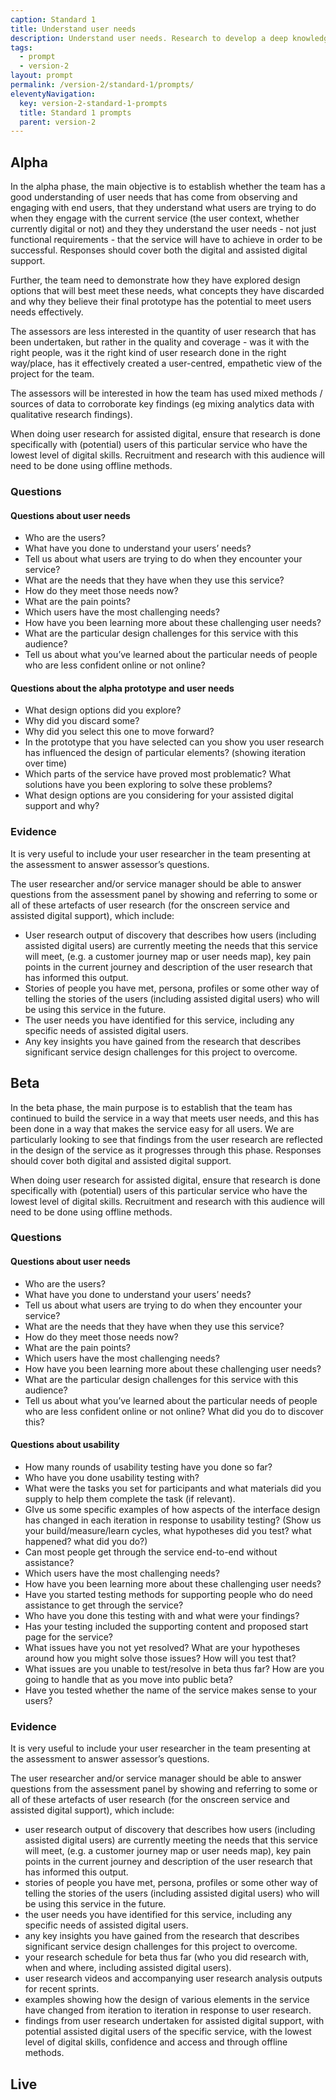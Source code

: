 ```yaml
---
caption: Standard 1
title: Understand user needs
description: Understand user needs. Research to develop a deep knowledge of who the service users are and what that means for the design of the service.
tags:
  - prompt
  - version-2
layout: prompt
permalink: /version-2/standard-1/prompts/
eleventyNavigation:
  key: version-2-standard-1-prompts
  title: Standard 1 prompts
  parent: version-2
---
```


## Alpha

In the alpha phase, the main objective is to establish whether the team has a good understanding of user needs that has come from observing and engaging with end users, that they understand what users are trying to do when they engage with the current service (the user context, whether currently digital or not) and they they understand the user needs - not just functional requirements - that the service will have to achieve in order to be successful. Responses should cover both the digital and assisted digital support.

Further, the team need to demonstrate how they have explored design options that will best meet these needs, what concepts they have discarded and why they believe their final prototype has the potential to meet users needs effectively.

The assessors are less interested in the quantity of user research that has been undertaken, but rather in the quality and coverage - was it with the right people, was it the right kind of user research done in the right way/place, has it effectively created a user-centred, empathetic view of the project for the team.

The assessors will be interested in how the team has used mixed methods / sources of data to corroborate key findings (eg mixing analytics data with qualitative research findings).

When doing user research for assisted digital, ensure that research is done specifically with (potential) users of this particular service who have the lowest level of digital skills. Recruitment and research with this audience will need to be done using offline methods.

### Questions

#### Questions about user needs

- Who are the users?
- What have you done to understand your users’ needs?
- Tell us about what users are trying to do when they encounter your service?
- What are the needs that they have when they use this service?
- How do they meet those needs now?
- What are the pain points?
- Which users have the most challenging needs?
- How have you been learning more about these challenging user needs?
- What are the particular design challenges for this service with this audience?
- Tell us about what you’ve learned about the particular needs of people who are less confident online or not online?

#### Questions about the alpha prototype and user needs

- What design options did you explore?
- Why did you discard some?
- Why did you select this one to move forward?
- In the prototype that you have selected can you show you user research has influenced the design of particular elements? (showing iteration over time)
- Which parts of the service have proved most problematic? What solutions have you been exploring to solve these problems?
- What design options are you considering for your assisted digital support and why?

### Evidence

It is very useful to include your user researcher in the team presenting at the assessment to answer assessor’s questions.

The user researcher and/or service manager should be able to answer questions from the assessment panel by showing and referring to some or all of these artefacts of user research (for the onscreen service and assisted digital support), which include:

- User research output of discovery that describes how users (including assisted digital users) are currently meeting the needs that this service will meet, (e.g. a customer journey map or user needs map), key pain points in the current journey and description of the user research that has informed this output.
- Stories of people you have met, persona, profiles or some other way of telling the stories of the users (including assisted digital users) who will be using this service in the future.
- The user needs you have identified for this service, including any specific needs of assisted digital users.
- Any key insights you have gained from the research that describes significant service design challenges for this project to overcome.

## Beta

In the beta phase, the main purpose is to establish that the team has continued to build the service in a way that meets user needs, and this has been done in a way that makes the service easy for all users. We are particularly looking to see that findings from the user research are reflected in the design of the service as it progresses through this phase. Responses should cover both digital and assisted digital support.

When doing user research for assisted digital, ensure that research is done specifically with (potential) users of this particular service who have the lowest level of digital skills. Recruitment and research with this audience will need to be done using offline methods.

### Questions

#### Questions about user needs

- Who are the users?
- What have you done to understand your users’ needs?
- Tell us about what users are trying to do when they encounter your service?
- What are the needs that they have when they use this service?
- How do they meet those needs now?
- What are the pain points?
- Which users have the most challenging needs?
- How have you been learning more about these challenging user needs?
- What are the particular design challenges for this service with this audience?
- Tell us about what you’ve learned about the particular needs of people who are less confident online or not online? What did you do to discover this?

#### Questions about usability

- How many rounds of usability testing have you done so far?
- Who have you done usability testing with?
- What were the tasks you set for participants and what materials did you supply to help them complete the task (if relevant).
- GIve us some specific examples of how aspects of the interface design has changed in each iteration in response to usability testing? (Show us your build/measure/learn cycles, what hypotheses did you test? what happened? what did you do?)
- Can most people get through the service end-to-end without assistance?
- Which users have the most challenging needs?
- How have you been learning more about these challenging user needs?
- Have you started testing methods for supporting people who do need assistance to get through the service?
- Who have you done this testing with and what were your findings?
- Has your testing included the supporting content and proposed start page for the service?
- What issues have you not yet resolved? What are your hypotheses around how you might solve those issues? How will you test that?
- What issues are you unable to test/resolve in beta thus far? How are you going to handle that as you move into public beta?
- Have you tested whether the name of the service makes sense to your users?

### Evidence

It is very useful to include your user researcher in the team presenting at the assessment to answer assessor’s questions.

The user researcher and/or service manager should be able to answer questions from the assessment panel by showing and referring to some or all of these artefacts of user research (for the onscreen service and assisted digital support), which include:

- user research output of discovery that describes how users (including assisted digital users) are currently meeting the needs that this service will meet, (e.g. a customer journey map or user needs map), key pain points in the current journey and description of the user research that has informed this output.
- stories of people you have met, persona, profiles or some other way of telling the stories of the users (including assisted digital users) who will be using this service in the future.
- the user needs you have identified for this service, including any specific needs of assisted digital users.
- any key insights you have gained from the research that describes significant service design challenges for this project to overcome.
- your research schedule for beta thus far (who you did research with, when and where, including assisted digital users).
- user research videos and accompanying user research analysis outputs for recent sprints.
- examples showing how the design of various elements in the service have changed from iteration to iteration in response to user research.
- findings from user research undertaken for assisted digital support, with potential assisted digital users of the specific service, with the lowest level of digital skills, confidence and access and through offline methods.

## Live
